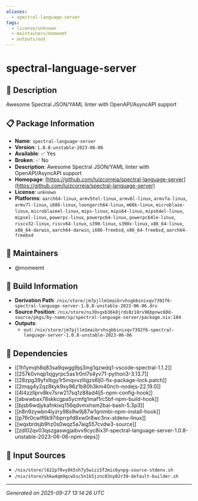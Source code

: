 ```yaml
---
aliases:
  - spectral-language-server
tags:
  - license/unknown
  - maintainers/momeemt
  - outputs/out
---
```


# spectral-language-server

## 📝 Description

Awesome Spectral JSON/YAML linter with OpenAPI/AsyncAPI support

## 📋 Package Information

- **Name**: `spectral-language-server`
- **Version**: `1.0.8-unstable-2023-06-06`
- **Available**: ✅ Yes
- **Broken**: ✅ No
- **Description**: Awesome Spectral JSON/YAML linter with OpenAPI/AsyncAPI support
- **Homepage**: [https://github.com/luizcorreia/spectral-language-server](https://github.com/luizcorreia/spectral-language-server)
- **License**: `unknown`
- **Platforms**: `aarch64-linux`, `armv5tel-linux`, `armv6l-linux`, `armv7a-linux`, `armv7l-linux`, `i686-linux`, `loongarch64-linux`, `m68k-linux`, `microblaze-linux`, `microblazeel-linux`, `mips-linux`, `mips64-linux`, `mips64el-linux`, `mipsel-linux`, `powerpc-linux`, `powerpc64-linux`, `powerpc64le-linux`, `riscv32-linux`, `riscv64-linux`, `s390-linux`, `s390x-linux`, `x86_64-linux`, `x86_64-darwin`, `aarch64-darwin`, `i686-freebsd`, `x86_64-freebsd`, `aarch64-freebsd`
## 👥 Maintainers

- @momeemt


## 🔧 Build Information

- **Derivation Path**: `/nix/store/jm7pjllm1maibrvhsgbbinixqv7392f6-spectral-language-server-1.0.8-unstable-2023-06-06.drv`
- **Source Position**: `/nix/store/ns30sqxb36k8jrds8z18rv96bpnwc60d-source/pkgs/by-name/sp/spectral-language-server/package.nix:104`
- **Outputs**:
  - `out`:  `/nix/store/jm7pjllm1maibrvhsgbbinixqv7392f6-spectral-language-server-1.0.8-unstable-2023-06-06`

## 🔗 Dependencies

- [[1h1ymqh8q83sa9qwgg9jq3ing1qzwdq1-vscode-spectral-1.1.2]]
- [[257k0vnqp1xjgyrpc5as1r0nl7s4yv71-python3-3.13.7]]
- [[28zpg39yfxlbgy1r5mqvvzlligzs6lj0-fix-package-lock.patch]]
- [[2mqg4y2qz8kyk9xy96z1b80h3km40nch-nodejs-22.19.0]]
- [[4l4zzllprv8kv7srw217sq1z88ad4lj5-npm-config-hook]]
- [[abwwbax78skkcgpa5ycmfg1maf1rc5bf-npm-build-hook]]
- [[bjsb6wdjykafnkixq156qdvmxhsm2bai-bash-5.3p3]]
- [[n8n9zywbn4iyzry98s9w9j87w1qnimbi-npm-install-hook]]
- [[p76r0cwlf6k97ibprrpfd8xw0r8wc3nx-stdenv-linux]]
- [[wqxbrdsjb9hz0s0wqz5a7aig557cvdw3-source]]
- [[zdl02qv03qszgaswgjaibvv9cyc8ix3f-spectral-language-server-1.0.8-unstable-2023-06-06-npm-deps]]

## 📁 Input Sources

- `/nix/store/l622p70vy8k5sh7y5wizi5f2mic6ynpg-source-stdenv.sh`
- `/nix/store/shkw4qm9qcw5sc5n1k5jznc83ny02r39-default-builder.sh`

---
*Generated on 2025-09-27 13:14:26 UTC*
